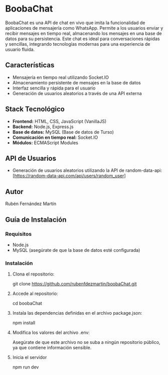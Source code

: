 # BoobaChat

BoobaChat es una API de chat en vivo que imita la funcionalidad de aplicaciones de mensajería como WhatsApp. 
Permite a los usuarios enviar y recibir mensajes en tiempo real, almacenando los mensajes en una base de datos 
para su persistencia. Este chat es ideal para conversaciones rápidas y sencillas, integrando tecnologías modernas 
para una experiencia de usuario fluida.

## Características
- Mensajería en tiempo real utilizando Socket.IO
- Almacenamiento persistente de mensajes en la base de datos
- Interfaz sencilla y rápida para el usuario
- Generación de usuarios aleatorios a través de una API externa

## Stack Tecnológico
- **Frontend:** HTML, CSS, JavaScript (VanillaJS)
- **Backend:** Node.js, Express.js
- **Base de datos:** MySQL (Base de datos de Turso)
- **Comunicación en tiempo real:** Socket.IO
- **Módulos:** ECMAScript Modules

## API de Usuarios
- Generación de usuarios aleatorios utilizando la API de random-data-api: [https://random-data-api.com/api/users/random_user]

## Autor
Rubén Fernández Martín

## Guía de Instalación

### Requisitos
- Node.js
- MySQL (asegúrate de que la base de datos esté configurada)

### Instalación
1. Clona el repositorio:

   git clone https://github.com/rubenfdezmartin/boobaChat.git
   
2. Accede al repositorio:

    cd boobaChat

3. Instala las dependencias definidas en el archivo package.json:

   npm install

4. Modifica los valores del archivo .env:
   
   Asegúrate de que este archivo no se suba a ningún repositorio público, ya que contiene información sensible.

5. Inicia el servidor
   
   npm run dev